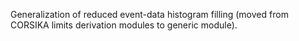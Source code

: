 Generalization of reduced event-data histogram filling (moved from CORSIKA limits derivation modules to generic module).
